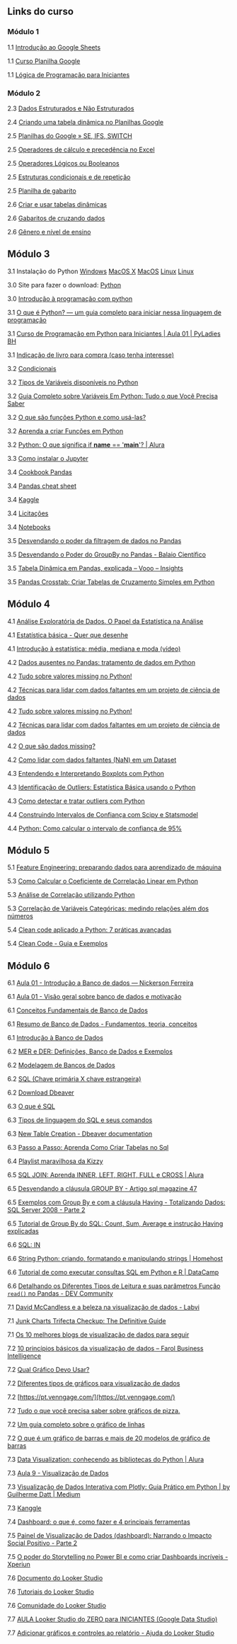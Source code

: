 ## Links do curso

### Módulo 1

1.1 [Introdução ao Google Sheets](https://www.youtube.com/playlist?list=PLxjKFMYkZ9OcLat1b2CqGlSdkU8n3x0Uk)

1.1 [Curso Planilha Google](https://www.youtube.com/playlist?list=PL_Q1UZN6PAWqVfN3IuiSMX0F0xwVG7Q2W)

1.1 [Lógica de Programação para Iniciantes](https://www.youtube.com/playlist?list=PLAIgeRdMaoGVrASBxWcbAurQMzXJMArkg)

### Módulo 2

2.3 [Dados Estruturados e Não Estruturados](https://www.youtube.com/watch?v=Mkc4qvjDiFA)

2.4 [Criando uma tabela dinâmica no Planilhas Google](https://kondado.com.br/blog/blog/2023/04/17/criando-uma-tabela-dinamica-no-google-sheets/)

2.5 [Planilhas do Google » SE, IFS, SWITCH](<https://wp.ufpel.edu.br/planilhasgoogle/modulo-intermediario/aula-1-funcoes-logicas/se-ifs-switch/#:~:text=A%20fun%C3%A7%C3%A3o%20SE()%20%C3%A9,a%20fun%C3%A7%C3%A3o%20na%20ordem%20correta>)

2.5 [Operadores de cálculo e precedência no Excel](https://support.microsoft.com/pt-br/office/operadores-de-c%C3%A1lculo-e-preced%C3%AAncia-no-excel-48be406d-4975-4d31-b2b8-7af9e0e2878a)

2.5 [Operadores Lógicos ou Booleanos](https://wp.ufpel.edu.br/planilhasgoogle/modulo-intermediario/aula-1-funcoes-logicas/ou-e-nao/)

2.5 [Estruturas condicionais e de repetição](https://www.treinaweb.com.br/blog/estruturas-condicionais-e-de-repeticao)

2.5 [Planilha de gabarito](https://docs.google.com/spreadsheets/d/1ZawotZ7DUxxASkYEXhFRRhXNDZ0RUId0/edit?gid=772299518#gid=772299518)

2.6 [Criar e usar tabelas dinâmicas](https://support.google.com/docs/answer/1272900?hl=pt-BR&co=GENIE.Platform%3DDesktop)

2.6 [Gabaritos de cruzando dados](https://docs.google.com/spreadsheets/d/1DMyr9F-oCOqhltlvDeoa6yGi4uz3DfDS/edit?gid=2019465775#gid=2019465775)

2.6 [Gênero e nível de ensino](https://docs.google.com/spreadsheets/d/1DMyr9F-oCOqhltlvDeoa6yGi4uz3DfDS/edit?gid=237762157#gid=237762157)

## Módulo 3

3.1 Instalação do Python
[Windows](https://docs.google.com/presentation/d/1LZfKkNZDI739BLCrjWtix53LOTrVUnoRbu0e-_bTJu0/edit#slide=id.g18b39569217_0_0)
[MacOS X](https://python.org.br/instalacao-mac/)
[MacOS](https://www.youtube.com/watch?v=_5X7aY5Zxno)
[Linux](https://python.org.br/instalacao-linux/)
[Linux](https://www.youtube.com/watch?v=72PJBhXFC8I)

3.0 Site para fazer o download:
[Python](https://www.python.org/)

3.0 [Introdução à programação com python](https://files.cdn.thinkific.com/file_uploads/584413/attachments/b13/169/967/Introdu%C3%A7%C3%A3o_%C3%A0_programa%C3%A7%C3%A3o_com_python.pdf)

3.1 [O que é Python? — um guia completo para iniciar nessa linguagem de programação](https://www.alura.com.br/artigos/python)

3.1 [Curso de Programação em Python para Iniciantes | Aula 01 | PyLadies BH](https://www.youtube.com/watch?v=O2xKiMl-d7Y&list=PL70CUfm2J_8SXFHovpVUbq8lB2JSuUXgk)

3.1 [Indicação de livro para compra (caso tenha interesse)](https://python.nilo.pro.br/)

3.2 [Condicionais](https://wp.ufpel.edu.br/diehl/files/2017/09/lec3_algo.pdf)

3.2 [Tipos de Variáveis disponíveis no Python](https://pythonacademy.com.br/blog/tipos-de-variaveis-no-python)

3.2 [Guia Completo sobre Variáveis Em Python: Tudo o que Você Precisa Saber](https://awari.com.br/guia-completo-sobre-variaveis-em-python-tudo-o-que-voce-precisa-saber/)

3.2 [O que são funções Python e como usá-las?](https://ebaconline.com.br/blog/funcoes-python)

3.2 [Aprenda a criar Funções em Python](https://pythonacademy.com.br/blog/funcoes-em-python)

3.2 [Python: O que significa if **name** == '**main**'? | Alura](https://www.alura.com.br/artigos/o-que-significa-if-name-main-no-python)

3.3 [Como instalar o Jupyter](https://medium.com/horadecodar/como-instalar-o-jupyter-notebook-windows-e-linux-20701fc583c)

3.4 [Cookbook Pandas](https://pandas.pydata.org/docs/user_guide/cookbook.html)

3.4 [Pandas cheat sheet](https://drive.google.com/file/d/1lEoxFLVawdBw4cmLZ74yYLD20j35hJaY/view)

3.4 [Kaggle](https://www.kaggle.com/)

3.4 [Licitações](https://portaldatransparencia.gov.br/pagina-interna/603389-dicionario-de-dados-licitacoes)

3.4 [Notebooks](https://portaldatransparencia.gov.br/pagina-interna/603389-dicionario-de-dados-licitacoes)

3.5 [Desvendando o poder da filtragem de dados no Pandas](https://www.youtube.com/watch?v=d5DPDxpjMN0)

3.5 [Desvendando o Poder do GroupBy no Pandas - Balaio Científico](https://balaiocientifico.com/python/groupby-no-pandas/)

3.5 [Tabela Dinâmica em Pandas, explicada – Vooo – Insights](https://www.vooo.pro/insights/pivot-table-em-pandas-explicado/)

3.5 [Pandas Crosstab: Criar Tabelas de Cruzamento Simples em Python](https://docs.kanaries.net/pt/topics/Pandas/pandas-crosstab)

## Módulo 4

4.1 [Análise Exploratória de Dados. O Papel da Estatística na Análise](https://medium.com/@habbema/an%C3%A1lise-explorat%C3%B3ria-de-dados-e551b5f5e5d1)

4.1 [Estatística básica - Quer que desenhe](https://www.youtube.com/watch?v=tuzbYoeum7E)

4.1 [Introdução à estatística: média, mediana e moda (vídeo)](https://pt.khanacademy.org/math/ap-statistics/summarizing-quantitative-data-ap/measuring-center-quantitative/v/statistics-intro-mean-median-and-mode#:~:text=A%20m%C3%A9dia%20de%20um%20conjunto,em%20um%20conjunto%20de%20dados)

4.2 [Dados ausentes no Pandas: tratamento de dados em Python](https://hub.asimov.academy/tutorial/dados-ausentes-no-pandas-tratamento-de-dados-em-python/)

4.2 [Tudo sobre valores missing no Python!](https://www.youtube.com/watch?v=q2XWJD0CNUk)

4.2 [Técnicas para lidar com dados faltantes em um projeto de ciência de dados](https://medium.com/data-hackers/feature-engineering-t%C3%A9cnicas-para-lidar-com-dados-faltantes-em-um-projeto-de-ci%C3%AAncia-de-dados-debdd57eb662)

4.2 [Tudo sobre valores missing no Python!](https://www.youtube.com/watch?v=q2XWJD0CNUk)

4.2 [Técnicas para lidar com dados faltantes em um projeto de ciência de dados](https://medium.com/data-hackers/feature-engineering-t%C3%A9cnicas-para-lidar-com-dados-faltantes-em-um-projeto-de-ci%C3%AAncia-de-dados-debdd57eb662)

4.2 [O que são dados missing?](https://didatica.tech/o-que-sao-dados-missing/)

4.2 [Como lidar com dados faltantes (NaN) em um Dataset](https://www.youtube.com/watch?v=k1zi4EwIXoc)

4.3 [Entendendo e Interpretando Boxplots com Python](https://hub.asimov.academy/tutorial/entendendo-e-interpretando-boxplots-com-python/)

4.3 [Identificação de Outliers: Estatística Básica usando o Python](https://medium.com/@thiago.dejesus0705/identifica%C3%A7%C3%A3o-de-outliers-estat%C3%ADstica-b%C3%A1sica-usando-o-python-2e25d2b54cd1)

4.3 [Como detectar e tratar outliers com Python](https://medium.com/@lucapqg/como-detectar-e-tratar-outliers-com-python-ca2cf088c160)

4.4 [Construindo Intervalos de Confiança com Scipy e Statsmodel](https://medium.com/@ingoreichertjr/construindo-intervalos-de-confian%C3%A7a-com-scipy-e-statsmodel-1e247a0d9736)

4.4 [Python: Como calcular o intervalo de confiança de 95%](https://awari.com.br/python-como-calcular-o-intervalo-de-confianca-de-95percent/)

## Módulo 5

5.1 [Feature Engineering: preparando dados para aprendizado de máquina](https://blog.ateliware.com/feature-engineering/)

5.3 [Como Calcular o Coeficiente de Correlação Linear em Python](https://hub.asimov.academy/tutorial/como-calcular-o-coeficiente-de-correlacao-linear-em-python/)

5.3 [Análise de Correlação utilizando Python](https://medium.com/@joaopedro.thereziano/an%C3%A1lise-de-correla%C3%A7%C3%A3o-utilizando-python-30bcf29423c3)

5.3 [Correlação de Variáveis Categóricas: medindo relações além dos números](https://www.linkedin.com/pulse/correla%C3%A7%C3%A3o-de-vari%C3%A1veis-categ%C3%B3ricas-medindo-rela%C3%A7%C3%B5es-al%C3%A9m-castro/)

5.4 [Clean code aplicado a Python: 7 práticas avançadas](https://medium.com/grupoolxtech/clean-code-aplicado-a-python-7-pr%C3%A1ticas-avan%C3%A7adas-e658b9d0152)

5.4 [Clean Code - Guia e Exemplos](https://balta.io/artigos/clean-code)

## Módulo 6

6.1 [Aula 01 - Introdução a Banco de dados — Nickerson Ferreira](https://docente.ifrn.edu.br/nickersonferreira/disciplinas/programacao-com-acesso-a-banco-de-dados-3o-ano/aula-01-introducao-a-banco-de-dados/view)

6.1 [Aula 01 - Visão geral sobre banco de dados e motivação](https://www.youtube.com/watch?v=pmAxIs5U1KI)

6.1 [Conceitos Fundamentais de Banco de Dados](https://www.devmedia.com.br/conceitos-fundamentais-de-banco-de-dados/1649)

6.1 [Resumo de Banco de Dados - Fundamentos, teoria, conceitos](https://www.studocu.com/pt-br/document/universidade-paulista/banco-de-dados/resumo-de-banco-de-dados-fundamentos-teoria-conceitos/28893512)

6.1 [Introdução à Banco de Dados](https://docs.ufpr.br/~ademirlp/BancoDados.pdf)

6.2 [MER e DER: Definições, Banco de Dados e Exemplos](https://www.alura.com.br/artigos/mer-e-der-funcoes)

6.2 [Modelagem de Bancos de Dados](https://www.devmedia.com.br/mer-e-der-modelagem-de-bancos-de-dados/14332)

6.2 [SQL (Chave primária X chave estrangeira)](https://medium.com/@dev.daniel.amorim/sql-chave-prim%C3%A1ria-x-chave-estrangeira-e925a8799f8f)

6.2 [Download Dbeaver ](https://dbeaver.io/download/)

6.3 [O que é SQL](https://www.alura.com.br/artigos/o-que-e-sql)

6.3 [Tipos de linguagem do SQL e seus comandos](https://www.dio.me/articles/tipos-de-linguagem-sql)

6.3 [New Table Creation - Dbeaver documentation](https://dbeaver.com/docs/dbeaver/New-Table-Creation/)

6.3 [Passo a Passo: Aprenda Como Criar Tabelas no Sql](https://awari.com.br/passo-a-passo-aprenda-como-criar-tabelas-no-sql-e-organize-seus-dados-de-forma-eficiente/)

6.4 [Playlist maravilhosa da Kizzy](https://www.youtube.com/watch?v=vyTA2uG0uX8&list=PL5TJqBvpXQv5RqE96suy_0clnWE3ZnnZC)

6.5 [SQL JOIN: Aprenda INNER, LEFT, RIGHT, FULL e CROSS | Alura](https://www.alura.com.br/artigos/join-em-sql)

6.5 [Desvendando a cláusula GROUP BY - Artigo sql magazine 47](https://www.devmedia.com.br/desvendando-a-clausula-group-by-artigo-sql-magazine-47/8082)

6.5 [Exemplos com Group By e com a cláusula Having - Totalizando Dados: SQL Server 2008 - Parte 2](https://www.devmedia.com.br/exemplos-com-group-by-e-com-a-clausula-having-totalizando-dados-sql-server-2008-parte-2/19839)

6.5 [Tutorial de Group By do SQL: Count, Sum, Average e instrução Having explicadas](https://www.freecodecamp.org/portuguese/news/tutorial-de-group-do-sql-count-sum-average-e-instrucao-having-explicadas/)

6.6 [SQL: IN](https://www.devmedia.com.br/sql-in/41177)

6.6 [String Python: criando, formatando e manipulando strings | Homehost](https://www.homehost.com.br/blog/pythondjango/string-python/)

6.6 [Tutorial de como executar consultas SQL em Python e R | DataCamp](https://www.datacamp.com/pt/tutorial/tutorial-how-to-execute-sql-queries-in-r-and-python)

6.6 [Detalhando os Diferentes Tipos de Leitura e suas parâmetros Função `read()` no Pandas - DEV Community](https://dev.to/franciscojdsjr/detalhando-os-diferentes-tipos-de-leitura-e-suas-parametros-funcao-read-no-pandas-4kib)

7.1 [David McCandless e a beleza na visualização de dados - Labvi](https://labvis.eba.ufrj.br/david-mccandless-e-beleza-na-visualizacao-de-dados/)

7.1 [Junk Charts Trifecta Checkup: The Definitive Guide](https://junkcharts.typepad.com/junk_charts/junk-charts-trifecta-checkup-the-definitive-guide.html)

7.1 [Os 10 melhores blogs de visualização de dados para seguir](https://www.tableau.com/pt-br/learn/articles/best-data-visualization-blogs)

7.2 [10 princípios básicos da visualização de dados – Farol Business Intelligence](https://farolbi.com.br/visualizacao-de-dados/)

7.2 [Qual Gráfico Devo Usar?](https://estatisticafacil.org/2020/10/07/grafico-metodo-simples/)

7.2 [Diferentes tipos de gráficos para visualização de dados](https://www.opservices.com.br/diferentes-tipos-de-graficos/)

7.2 [https://pt.venngage.com/](https://pt.venngage.com/)

7.2 [Tudo o que você precisa saber sobre gráficos de pizza.](https://pt.venngage.com/blog/grafico-de-pizza/#:~:text=A%20raz%C3%A3o%20mais%20%C3%B3bvia%20para,seus%20dados%20n%C3%A3o%20somar%C3%A3o%20100%25)

7.2 [Um guia completo sobre o gráfico de linhas](https://pt.venngage.com/blog/grafico-de-linhas/)

7.2 [O que é um gráfico de barras e mais de 20 modelos de gráfico de barras](https://pt.venngage.com/blog/grafico-de-barras/)

7.3 [Data Visualization: conhecendo as bibliotecas do Python | Alura](https://www.alura.com.br/artigos/data-visualization-conhecendo-bibliotecas-python)

7.3 [Aula 9 - Visualização de Dados](https://www.kaggle.com/code/vmorenojr/aula-9-visualiza-o-de-dados)

7.3 [Visualização de Dados Interativa com Plotly: Guia Prático em Python | by Guilherme Datt | Medium](https://medium.com/@guilhermedatt/visualiza%C3%A7%C3%A3o-de-dados-interativa-com-plotly-guia-pr%C3%A1tico-em-python-f46cef6065f2)

7.3 [Kanggle](https://www.kaggle.com/code/educfrio/an-lise-explorat-ria-de-dados/input)

7.4 [Dashboard: o que é, como fazer e 4 principais ferramentas](https://www.siteware.com.br/blog/gestao-estrategica/dashboard/)

7.5 [Painel de Visualização de Dados (dashboard): Narrando o Impacto Social Positivo - Parte 2](https://www.portaldoimpacto.com/painel-de-visualizacao-de-dados-dashboard-narrando-o-impacto-social-positivo-parte-2)

7.5 [O poder do Storytelling no Power BI e como criar Dashboards incríveis - Xperiun](https://xperiun.com/blog/o-poder-do-storytelling-no-power-bi-e-como-criar-dashboards-incriveis/)

7.6 [Documento do Looker Studio](https://cloud.google.com/looker/docs/looker-core?hl=pt-br)

7.6 [Tutoriais do Looker Studio](https://www.youtube.com/watch?v=-FWszJyX8JM)

7.6 [Comunidade do Looker Studio](https://www.googlecloudcommunity.com/gc/Looker-Studio/bd-p/looker-studio-pro?hl=en&visit_id=638825259987016267-3627397855&rd=1)

7.7 [AULA Looker Studio do ZERO para INICIANTES (Google Data Studio)](https://www.youtube.com/watch?v=7oEZpcGrzZY&list=PLWkWx5Q7XXxmxiUK4pneMUqVYtBXG5b9t)

7.7 [Adicionar gráficos e controles ao relatório - Ajuda do Looker Studio](https://support.google.com/looker-studio/answer/6291062?hl=pt#zippy=%2Cneste-artigo)